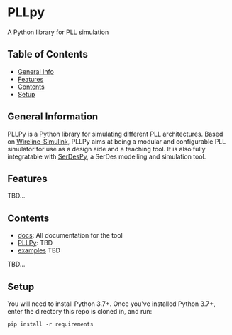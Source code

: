 # PLLpy
A Python library for PLL simulation

## Table of Contents
* [General Info](#general-information)
* [Features](#features)
* [Contents](#contents)
* [Setup](#setup)

## General Information

PLLPy is a Python library for simulating different PLL architectures. Based on [Wireline-Simulink](https://github.com/tchancarusone/Wireline-Simulink), PLLPy aims at being a modular and configurable PLL simulator
for use as a design aide and a teaching tool. It is also fully integratable with [SerDesPy](https://github.com/richard259/serdespy), a SerDes modelling and simulation tool.

## Features
TBD...

## Contents
  * [docs](docs/): All documentation for the tool
  * [PLLPy](PLLPy/): TBD
  * [examples](examples/) TBD

  TBD...

## Setup
You will need to install Python 3.7+. Once you've installed Python 3.7+, enter the directory this repo is cloned in, and run:
```
pip install -r requirements
```



